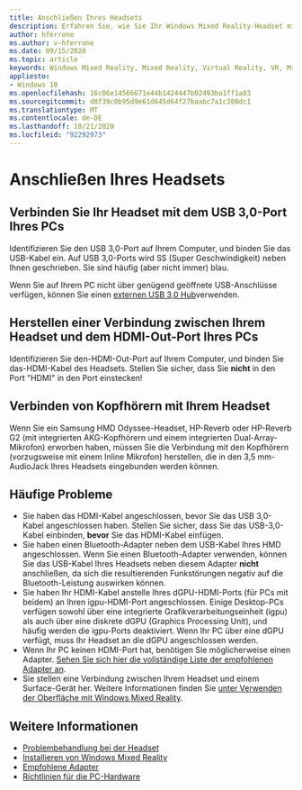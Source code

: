 ```yaml
---
title: Anschließen Ihres Headsets
description: Erfahren Sie, wie Sie Ihr Windows Mixed Reality-Headset mit USB 3,0 und HDMI verbinden und wie Sie dann Ihre Kopfhörer mit dem Headset verbinden.
author: hferrone
ms.author: v-hferrone
ms.date: 09/15/2020
ms.topic: article
keywords: Windows Mixed Reality, Mixed Reality, Virtual Reality, VR, Mr, Headset, Setup, Get Started
appliesto:
- Windows 10
ms.openlocfilehash: 16c06e14566671e44b1424447b02493ba1ff1a83
ms.sourcegitcommit: d8f39c0b95d9e61d645d64f27baabc7a1c300dc1
ms.translationtype: MT
ms.contentlocale: de-DE
ms.lasthandoff: 10/21/2020
ms.locfileid: "92292973"
---
```

# <a name="plug-in-your-headset"></a>Anschließen Ihres Headsets

## <a name="connect-your-headset-to-your-pcs-usb-30-port"></a>Verbinden Sie Ihr Headset mit dem USB 3,0-Port Ihres PCs

Identifizieren Sie den USB 3,0-Port auf Ihrem Computer, und binden Sie das USB-Kabel ein. Auf USB 3,0-Ports wird SS (Super Geschwindigkeit) neben Ihnen geschrieben. Sie sind häufig (aber nicht immer) blau.

Wenn Sie auf Ihrem PC nicht über genügend geöffnete USB-Anschlüsse verfügen, können Sie einen [externen USB 3,0 Hub](recommended-adapters-for-windows-mixed-reality-capable-pcs.md#using-external-usb-30-hubs-with-windows-mixed-reality-headsets)verwenden.

## <a name="connect-your-headset-to-your-pcs-hdmi-out-port"></a>Herstellen einer Verbindung zwischen Ihrem Headset und dem HDMI-Out-Port Ihres PCs

Identifizieren Sie den-HDMI-Out-Port auf Ihrem Computer, und binden Sie das-HDMI-Kabel des Headsets. Stellen Sie sicher, dass Sie **nicht** in den Port "HDMI" in den Port einstecken!

## <a name="connect-headphones-to-your-headset"></a>Verbinden von Kopfhörern mit Ihrem Headset

Wenn Sie ein Samsung HMD Odyssee-Headset, HP-Reverb oder HP-Reverb G2 (mit integrierten AKG-Kopfhörern und einem integrierten Dual-Array-Mikrofon) erworben haben, müssen Sie die Verbindung mit den Kopfhörern (vorzugsweise mit einem Inline Mikrofon) herstellen, die in den 3,5 mm-AudioJack Ihres Headsets eingebunden werden können.

## <a name="common-issues"></a>Häufige Probleme

* Sie haben das HDMI-Kabel angeschlossen, bevor Sie das USB 3,0-Kabel angeschlossen haben.  Stellen Sie sicher, dass Sie das USB-3,0-Kabel einbinden, **bevor** Sie das HDMI-Kabel einfügen.
* Sie haben einen Bluetooth-Adapter neben dem USB-Kabel Ihres HMD angeschlossen.  Wenn Sie einen Bluetooth-Adapter verwenden, können Sie das USB-Kabel Ihres Headsets neben diesem Adapter **nicht** anschließen, da sich die resultierenden Funkstörungen negativ auf die Bluetooth-Leistung auswirken können.
* Sie haben Ihr HDMI-Kabel anstelle Ihres dGPU-HDMI-Ports (für PCs mit beidem) an Ihren igpu-HDMI-Port angeschlossen. Einige Desktop-PCs verfügen sowohl über eine integrierte Grafikverarbeitungseinheit (igpu) als auch über eine diskrete dGPU (Graphics Processing Unit), und häufig werden die igpu-Ports deaktiviert. Wenn Ihr PC über eine dGPU verfügt, muss Ihr Headset an die dGPU angeschlossen werden.  
* Wenn Ihr PC keinen HDMI-Port hat, benötigen Sie möglicherweise einen Adapter. [Sehen Sie sich hier die vollständige Liste der empfohlenen Adapter an](recommended-adapters-for-windows-mixed-reality-capable-pcs.md).
* Sie stellen eine Verbindung zwischen Ihrem Headset und einem Surface-Gerät her. Weitere Informationen finden Sie [unter Verwenden der Oberfläche mit Windows Mixed Reality](windows-mixed-reality-minimum-pc-hardware-compatibility-guidelines.md#windows-mixed-reality-and-surface).

## <a name="see-also"></a>Weitere Informationen

* [Problembehandlung bei der Headset](headset-connectivity.md)
* [Installieren von Windows Mixed Reality](install-windows-mixed-reality.md)
* [Empfohlene Adapter](recommended-adapters-for-windows-mixed-reality-capable-pcs.md)
* [Richtlinien für die PC-Hardware](windows-mixed-reality-minimum-pc-hardware-compatibility-guidelines.md)

